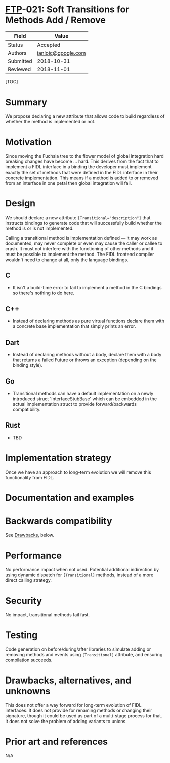 # [FTP](../README.md)-021: Soft Transitions for Methods Add / Remove

Field     | Value
----------|--------------------------
Status    | Accepted
Authors   | ianloic@google.com
Submitted | 2018-10-31
Reviewed  | 2018-11-01

[TOC]

# Summary

We propose declaring a new attribute that allows code to build regardless of
whether the method is implemented or not.

# Motivation

Since moving the Fuchsia tree to the flower model of global integration hard
breaking changes have become ... hard.
This derives from the fact that to implement a FIDL interface in a binding the
developer must implement exactly the set of methods that were defined in the
FIDL interface in their concrete implementation.
This means if a method is added to or removed from an interface in one petal
then global integration will fail.

# Design

We should declare a new attribute `[Transitional="description"]` that instructs
bindings to generate code that will successfully build whether the method is or
is not implemented.

Calling a transitional method is implementation defined &mdash; it may work as
documented, may never complete or even may cause the caller or callee to crash.
It must not interfere with the functioning of other methods and it must be
possible to implement the method.
The FIDL frontend compiler wouldn't need to change at all, only the language
bindings.

## C

* It isn't a build-time error to fail to implement a method in the C bindings so
  there's nothing to do here.

## C++
* Instead of declaring methods as pure virtual functions declare them with a
  concrete base implementation that simply prints an error.

## Dart
* Instead of declaring methods without a body, declare them with a body that
  returns a failed Future or throws an exception (depending on the binding style).

## Go
* Transitional methods can have a default implementation on a newly introduced
  struct 'InterfaceStubBase' which can be embedded in the actual
  implementation struct to provide forward/backwards compatibility.

## Rust
* TBD

# Implementation strategy

Once we have an approach to long-term evolution we will remove this
functionality from FIDL.

# Documentation and examples

# Backwards compatibility

See [Drawbacks](#drawbacks_alternatives_and-unknowns), below.

# Performance

No performance impact when not used.
Potential additional indirection by using dynamic dispatch for `[Transitional]` methods,
instead of a more direct calling strategy.

# Security

No impact, transitional methods fail fast.

# Testing

Code generation on before/during/after libraries to simulate adding or removing methods
and events using `[Transitional]` attribute, and ensuring compilation succeeds.

# Drawbacks, alternatives, and unknowns

This does not offer a way forward for long-term evolution of FIDL interfaces.
It does not provide for renaming methods or changing their signature, though it
could be used as part of a multi-stage process for that.
It does not solve the problem of adding variants to unions.

# Prior art and references

N/A

